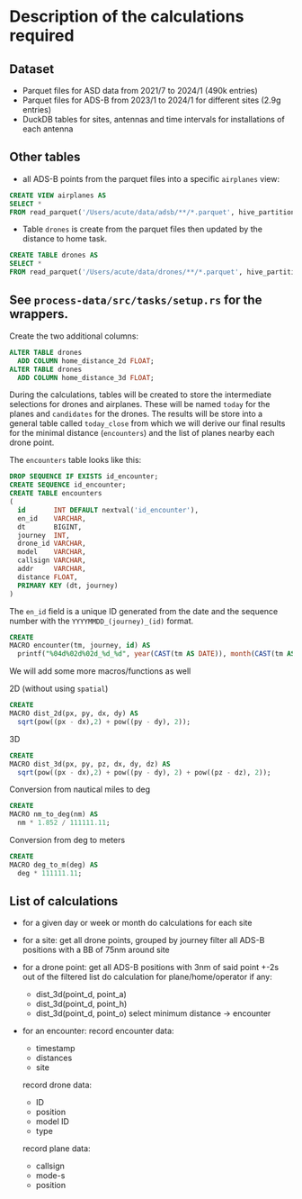 # Description of the calculations required

## Dataset

- Parquet files for ASD data from 2021/7 to 2024/1      (490k entries)
- Parquet files for ADS-B from 2023/1 to 2024/1 for different sites (2.9g entries)
- DuckDB tables for sites, antennas and time intervals for installations of each antenna

## Other tables

- all ADS-B points from the parquet files into a specific `airplanes` view:

```sql
CREATE VIEW airplanes AS
SELECT *
FROM read_parquet('/Users/acute/data/adsb/**/*.parquet', hive_partitioning = true);
```

- Table `drones` is create from the parquet files then updated by the distance to home task.

```sql
CREATE TABLE drones AS
SELECT *
FROM read_parquet('/Users/acute/data/drones/**/*.parquet', hive_partitioning = true);
```

## See `process-data/src/tasks/setup.rs` for the wrappers.

Create the two additional columns:

```sql
ALTER TABLE drones
  ADD COLUMN home_distance_2d FLOAT;
ALTER TABLE drones
  ADD COLUMN home_distance_3d FLOAT;
```

During the calculations, tables will be created to store the intermediate selections for drones and airplanes. These
will be named `today` for the planes and `candidates` for the drones. The results will be store into a general table
called `today_close` from which we will derive our final results for the minimal distance (`encounters`) and the list of
planes nearby each drone point.

The `encounters` table looks like this:

```sql
DROP SEQUENCE IF EXISTS id_encounter;
CREATE SEQUENCE id_encounter;
CREATE TABLE encounters
(
  id       INT DEFAULT nextval('id_encounter'),
  en_id    VARCHAR,
  dt       BIGINT,
  journey  INT,
  drone_id VARCHAR,
  model    VARCHAR,
  callsign VARCHAR,
  addr     VARCHAR,
  distance FLOAT,
  PRIMARY KEY (dt, journey)
)
```

The `en_id` field is a unique ID generated from the date and the sequence number with the `YYYYMMDD_(journey)_(id)`
format.

```sql
CREATE
MACRO encounter(tm, journey, id) AS
  printf("%04d%02d%02d_%d_%d", year(CAST(tm AS DATE)), month(CAST(tm AS DATE)), day(CAST(tm AS DATE)), journey, id);
```

We will add some more macros/functions as well

2D (without using `spatial`)

```sql
CREATE
MACRO dist_2d(px, py, dx, dy) AS
  sqrt(pow((px - dx),2) + pow((py - dy), 2));
```

3D

```sql
CREATE
MACRO dist_3d(px, py, pz, dx, dy, dz) AS
  sqrt(pow((px - dx),2) + pow((py - dy), 2) + pow((pz - dz), 2));
```

Conversion from nautical miles to deg

```sql
CREATE
MACRO nm_to_deg(nm) AS
  nm * 1.852 / 111111.11;
```

Conversion from deg to meters

```sql
CREATE
MACRO deg_to_m(deg) AS
  deg * 111111.11;
```

## List of calculations

- for a given day or week or month
  do calculations for each site

- for a site:
  get all drone points, grouped by journey
  filter all ADS-B positions with a BB of 75nm around site

- for a drone point:
  get all ADS-B positions with 3nm of said point +-2s out of the filtered list
  do calculation for plane/home/operator if any:
    * dist_3d(point_d, point_a)
    * dist_3d(point_d, point_h)
    * dist_3d(point_d, point_o)
      select minimum distance -> encounter

- for an encounter:
  record encounter data:
    * timestamp
    * distances
    * site

  record drone data:
    * ID
    * position
    * model ID
    * type

  record plane data:
    * callsign
    * mode-s
    * position

